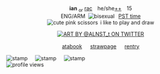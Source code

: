 <div align="center" dir="auto">
  <div><b>ian</b> <sub>or</sub>	<ins>rac</ins>　he/she<a href="https://en.pronouns.page/@kianffy" rel="https://en.pronouns.page/@kianffy">++</a>　15</div>
  <div>ENG/ARM    <img src="https://64.media.tumblr.com/fdf89499c48ac45deb2adee87e0a2cec/2a50e0b64903080c-64/s75x75_c1/440f2cce69b1b86c0ecd880e17de7435025d9f5c.png" alt="bisexual">    <ins>PST<ins> time</div>
  <div><img src="https://64.media.tumblr.com/90b4f5de9f981cd962ecc2847a725668/102823b385953a10-d7/s75x75_c1/17c200ab945f81c66a8c9f3b7583cf63fcc1a34a.gifv" alt="cute pink scissors">   i like to play and draw</div>
</p>

<p dir="auto"><a target="_blank" href="https://x.com/ALNST_t/"><img src="https://ianstuff.carrd.co/assets/images/image02.png?v=322fe4e7" alt="ART BY @ALNST_t ON TWITTER" style="max-width: 100%;"></a></p>
<p dir="auto"><a href="https://kianffy.atabook.org" rel="https://kianffy.atabook.org">atabook</a> 　 <a href="https://goodtimes.straw.page" rel="https://goodtimes.straw.page">strawpage</a> 　 <a href="https://rentry.co/wipd" rel="https://rentry.co/wipd">rentry</a></p>
  
<div style="display: flex; gap: 20px; align-items: flex-start;">
  <img src="https://64.media.tumblr.com/c5588ea2a1ddc6326b6e84d261584990/75d16fe9c791f293-13/s100x200/7160be660cdc5d629dee2f2b24b3aabc058fff20.gifv" alt="stamp" style="max-width: 100%;">
  <img src="https://64.media.tumblr.com/2c06461a11eb72ef61dc89a0b1da8acb/75d16fe9c791f293-00/s100x200/63f27de2ac0e0f6dc753debcef758822605e1bc2.gifv" alt="stamp" style="max-width: 100%;">
  <img src="https://64.media.tumblr.com/a47ee3bb8617be898657c9aa2e902727/75d16fe9c791f293-b0/s100x200/99e3b2761fd4de98c787dc61189e6178259bc9c8.gifv" alt="stamp" style="max-width: 100%;">
</div>

  </div>
</article>
  </div>

  <img src="https://komarev.com/ghpvc/?username=racsiniy&color=6ca5f0&style=pixel&label=profile-views&base=2086" alt="profile views" style="max-width:100%;">
